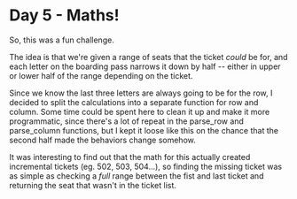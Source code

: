 # Day 5 - Maths!

So, this was a fun challenge.

The idea is that we're given a range of seats that the ticket _could_ be for, and each letter on the boarding pass narrows it down by half -- either in upper or lower half of the range depending on the ticket.

Since we know the last three letters are always going to be for the row, I decided to split the calculations into a separate function for row and column. Some time could be spent here to clean it up and make it more programmatic, since there's a lot of repeat in the parse_row and parse_column functions, but I kept it loose like this on the chance that the second half made the behaviors change somehow.

It was interesting to find out that the math for this actually created incremental tickets (eg. 502, 503, 504...), so finding the missing ticket was as simple as checking a _full_ range between the fist and last ticket and returning the seat that wasn't in the ticket list.
